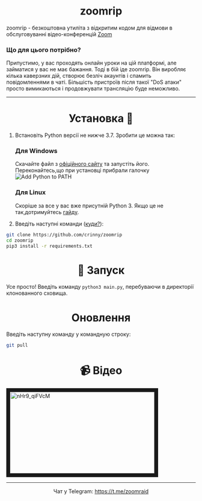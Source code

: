 <h1 align="center">zoomrip</h1>

zoomrip - безкоштовна утиліта з відкритим кодом для відмови в обслуговуванні відео-конференцій [Zoom](http://zoom.us/ "Zoom")

### Що для цього потрібно?
Припустимо, у вас проходять онлайн уроки на цій платформі, але займатися у вас не має бажання. Тоді в бій іде zoomrip. Він виробляє кілька каверзних дій, створює безліч акаунтів і спамить повідомленнями в чаті. Більшість пристроїв після такої "DoS атаки" просто вимикаються і продовжувати трансляцію буде неможливо.


------------

<h1 align="center">Установка 🚀 </h1>


1. Встановіть Python версії не нижче 3.7. Зробити це можна так:

    <h3>Для Windows</h3>

    Скачайте файл з [офіційного сайту](https://www.python.org/downloads/) та запустіть його. Переконайтесь,що при установці прибрали галочку ![Add Python to PATH](https://user-images.githubusercontent.com/42045258/69171091-557d2780-0b0c-11ea-8adf-7f819357f041.png)
    
    <h3>Для Linux</h3>

    Скоріше за все у вас вже присутній Python 3. Якщо це не так,дотримуйтесь [гайду](https://realpython.com/installing-python/#linux).

2. Введіть наступні команди ([куди?](http://comp-profi.com/kak-vyzvat-komandnuyu-stroku-ili-konsol-windows/)):

```sh
git clone https://github.com/crinny/zoomrip
cd zoomrip
pip3 install -r requirements.txt
```
<h1 align="center">🚩 Запуск</h1>

Усе просто! Введіть команду `python3 main.py`, перебуваючи в директорії клонованного сховища.

<h1 align="center">Оновлення</h1>

Введіть наступну команду у командную строку:
```sh
git pull
```

<h1 align="center">📹  Відео</h1>
<a href="http://www.youtube.com/watch?feature=player_embedded&v=nHr9_qiFVcM" target="_blank"><img src="http://img.youtube.com/vi/nHr9_qiFVcM/0.jpg" 
alt="nHr9_qiFVcM" width="384" height="216" border="10" /></a>

------------

<p align="center">Чат у Telegram: <a href="https://t.me/zoomraid">https://t.me/zoomraid</a></p>
